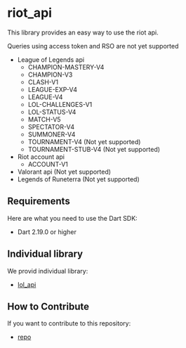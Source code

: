 # riot_api

This library provides an easy way to use the riot api.

Queries using access token and RSO are not yet supported

- League of Legends api
    - CHAMPION-MASTERY-V4
    - CHAMPION-V3
    - CLASH-V1
    - LEAGUE-EXP-V4
    - LEAGUE-V4
    - LOL-CHALLENGES-V1
    - LOL-STATUS-V4
    - MATCH-V5
    - SPECTATOR-V4
    - SUMMONER-V4
    - TOURNAMENT-V4 (Not yet supported)
    - TOURNAMENT-STUB-V4 (Not yet supported)
- Riot account api
    - ACCOUNT-V1
- Valorant api (Not yet supported)
- Legends of Runeterra (Not yet supported)

## Requirements

Here are what you need to use the Dart SDK:

- Dart 2.19.0 or higher

## Individual library

We provid individual library:

- [lol_api](https://developers.kakao.com/docs/latest/getting-started/sdk-flutter)

## How to Contribute

If you want to contribute to this repository:

- [repo](https://github.com/Coaspe/riot_api)
